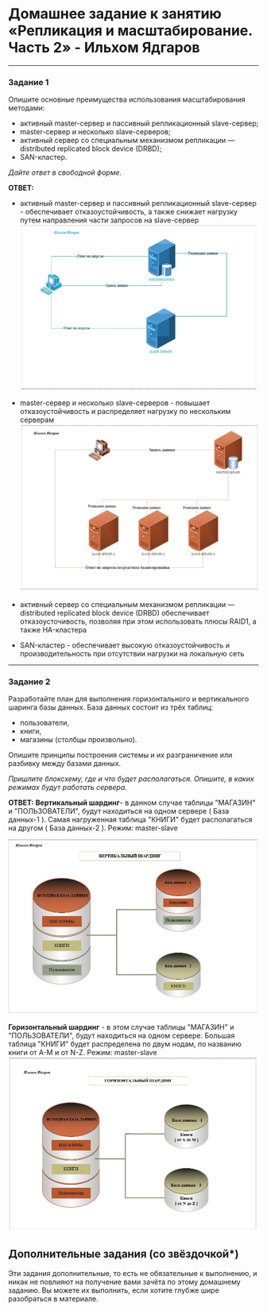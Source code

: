 # Домашнее задание к занятию «Репликация и масштабирование. Часть 2» - Ильхом Ядгаров


---

### Задание 1

Опишите основные преимущества использования масштабирования методами:

- активный master-сервер и пассивный репликационный slave-сервер;
- master-сервер и несколько slave-серверов;
- активный сервер со специальным механизмом репликации — distributed replicated block device (DRBD);
- SAN-кластер.

*Дайте ответ в свободной форме.*

**ОТВЕТ:**

- активный master-сервер и пассивный репликационный slave-сервер - обеспечивает отказоустойчивость, а также снижает нагрузку путем направления части запросов на slave-сервер
  ![alt md12-dz7-img1.JPG](/img/md12-zd7-img1.JPG)
  
- master-сервер и несколько slave-серверов - повышает отказоустойчивость и распределяет нагрузку по нескольким серверам
  ![alt md12-dz7-img2.JPG](/img/md12-zd7-img2.JPG)
- активный сервер со специальным механизмом репликации — distributed replicated block device (DRBD)  обеспечивает отказоусточивость, позволяя при этом использовать плюсы RAID1, а также HA-кластера
- SAN-кластер - обеспечивает высокую отказоустойчивость и производительность при отсутствии нагрузки на локальную сеть

---

### Задание 2


Разработайте план для выполнения горизонтального и вертикального шаринга базы данных. База данных состоит из трёх таблиц: 

- пользователи, 
- книги, 
- магазины (столбцы произвольно). 

Опишите принципы построения системы и их разграничение или разбивку между базами данных.

*Пришлите блоксхему, где и что будет располагаться. Опишите, в каких режимах будут работать сервера.* 

**ОТВЕТ:**
**Вертикальный шардинг**- в данном случае таблицы "МАГАЗИН" и "ПОЛЬЗОВАТЕЛИ", будут находиться на одном сервере ( База данных-1 ). Самая нагруженная таблица "КНИГИ" будет располагаться на другом ( База данных-2 ). Режим: master-slave  

![alt md12-dz7-img3.JPG](/img/md12-zd7-img3.JPG)

**Горизонтальный шардинг** - в этом случае таблицы "МАГАЗИН" и "ПОЛЬЗОВАТЕЛИ", будут находиться на одном сервере. Большая таблица "КНИГИ" будет распределена по двум нодам, по названию книги от A-M и от N-Z. Режим: master-slave
![alt md12-dz7-img4.JPG](/img/md12-zd7-img4.JPG)


## Дополнительные задания (со звёздочкой*)
Эти задания дополнительные, то есть не обязательные к выполнению, и никак не повлияют на получение вами зачёта по этому домашнему заданию. Вы можете их выполнить, если хотите глубже шире разобраться в материале.

